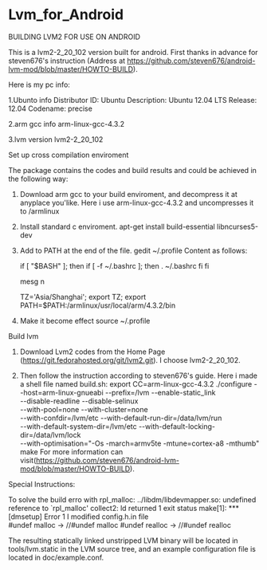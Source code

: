 Lvm_for_Android
===============
BUILDING LVM2 FOR USE ON ANDROID

This is a lvm2-2_20_102 version built for android. First thanks in advance for steven676's 
instruction (Address at https://github.com/steven676/android-lvm-mod/blob/master/HOWTO-BUILD).

Here is my pc info:

1.Ubunto info
Distributor ID: Ubuntu
Description:    Ubuntu 12.04 LTS
Release:        12.04
Codename:       precise

2.arm gcc info
arm-linux-gcc-4.3.2

3.lvm version
lvm2-2_20_102

Set up cross compilation enviroment

The package contains the codes and build results and could be achieved in the following way:

1. Download arm gcc to your build enviroment, and decompress it at anyplace you'like.
   Here i use arm-linux-gcc-4.3.2 and uncompresses it to 
   /armlinux

2. Install standard c enviroment. 
   apt-get install build-essential libncurses5-dev
   
3. Add to PATH at the end of the file. 
   gedit  ~/.profile
   Content as follows:
      
   if [ "$BASH" ]; then
     if [ -f ~/.bashrc ]; then
       . ~/.bashrc
     fi
   fi

   mesg n

   TZ='Asia/Shanghai';
   export TZ;
   export PATH=$PATH:/armlinux/usr/local/arm/4.3.2/bin

4. Make it become effect
   source  ~/.profile

Build lvm

1. Download Lvm2 codes from the Home Page (https://git.fedorahosted.org/git/lvm2.git).
   I choose lvm2-2_20_102.
   
2. Then follow the instruction according to steven676's guide.
   Here i made a shell file named build.sh:
	export CC=arm-linux-gcc-4.3.2
	./configure --host=arm-linux-gnueabi  --prefix=/lvm --enable-static_link \
	--disable-readline --disable-selinux \
	--with-pool=none --with-cluster=none \
	--with-confdir=/lvm/etc --with-default-run-dir=/data/lvm/run \
	--with-default-system-dir=/lvm/etc  --with-default-locking-dir=/data/lvm/lock \
	--with-optimisation="-Os -march=armv5te -mtune=cortex-a8 -mthumb" \
	make 
   For more information can visit(https://github.com/steven676/android-lvm-mod/blob/master/HOWTO-BUILD).

Special Instructions:

To solve the build erro with rpl_malloc:
	../libdm/libdevmapper.so: undefined reference to `rpl_malloc'
	collect2: ld returned 1 exit status
	make[1]: *** [dmsetup] Error 1
I modified config.h.in file   
   #undef malloc  -> //#undef malloc 
   #undef realloc -> //#undef realloc
   
The resulting statically linked unstripped LVM binary will be located in
tools/lvm.static in the LVM source tree, and an example configuration
file is located in doc/example.conf.